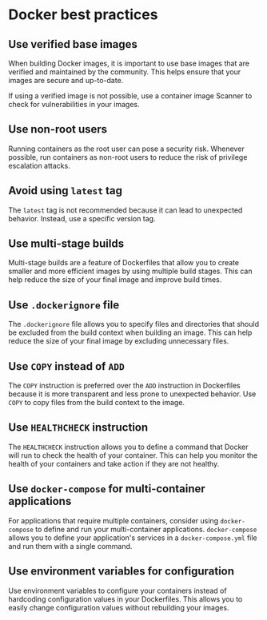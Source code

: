 # Docker best practices

## Use verified base images

When building Docker images, it is important to use base images that are verified and maintained by the community. This helps ensure that your images are secure and up-to-date. 

If using a verified image is not possible, use a container image Scanner to check for vulnerabilities in your images.

## Use non-root users

Running containers as the root user can pose a security risk. Whenever possible, run containers as non-root users to reduce the risk of privilege escalation attacks.

## Avoid using `latest` tag

The `latest` tag is not recommended because it can lead to unexpected behavior. Instead, use a specific version tag.

## Use multi-stage builds

Multi-stage builds are a feature of Dockerfiles that allow you to create smaller and more efficient images by using multiple build stages. This can help reduce the size of your final image and improve build times.

## Use `.dockerignore` file

The `.dockerignore` file allows you to specify files and directories that should be excluded from the build context when building an image. This can help reduce the size of your final image by excluding unnecessary files.

## Use `COPY` instead of `ADD`

The `COPY` instruction is preferred over the `ADD` instruction in Dockerfiles because it is more transparent and less prone to unexpected behavior. Use `COPY` to copy files from the build context to the image.

## Use `HEALTHCHECK` instruction

The `HEALTHCHECK` instruction allows you to define a command that Docker will run to check the health of your container. This can help you monitor the health of your containers and take action if they are not healthy.

## Use `docker-compose` for multi-container applications

For applications that require multiple containers, consider using `docker-compose` to define and run your multi-container applications. `docker-compose` allows you to define your application's services in a `docker-compose.yml` file and run them with a single command.

## Use environment variables for configuration

Use environment variables to configure your containers instead of hardcoding configuration values in your Dockerfiles. This allows you to easily change configuration values without rebuilding your images.

